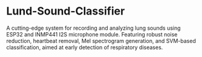 # Lund-Sound-Classifier
A cutting-edge system for recording and analyzing lung sounds using ESP32 and INMP441 I2S microphone module. Featuring robust noise reduction, heartbeat removal, Mel spectrogram generation, and SVM-based classification, aimed at early detection of respiratory diseases.
